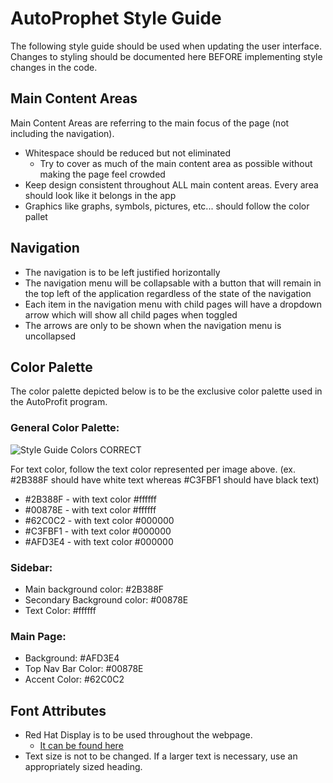 # AutoProphet Style Guide
The following style guide should be used when updating the user interface. Changes to styling should be documented here BEFORE implementing style changes in the code.

## Main Content Areas
Main Content Areas are referring to the main focus of the page (not including the navigation).
- Whitespace should be reduced but not eliminated
    - Try to cover as much of the main content area as possible without making the page feel crowded
- Keep design consistent throughout ALL main content areas. Every area should look like it belongs in the app
- Graphics like graphs, symbols, pictures, etc... should follow the color pallet

## Navigation
- The navigation is to be left justified horizontally	
- The navigation menu will be collapsable with a button that will remain in the top left of the application regardless of the state of the navigation
- Each item in the navigation menu with child pages will have a dropdown arrow which will show all child pages when toggled
- The arrows are only to be shown when the navigation menu is uncollapsed

## Color Palette
The color palette depicted below is to be the exclusive color palette used in the AutoProfit program.

### General Color Palette:
![Style Guide Colors CORRECT](https://github.com/jeffreywallphd/AutoProphet/assets/158068249/815cb4d6-c452-499e-87d5-1dabd51392b2)

For text color, follow the text color represented per image above. (ex. #2B388F should have white text whereas #C3FBF1 should have black text) 
- #2B388F - with text color #ffffff
- #00878E - with text color #ffffff
- #62C0C2 - with text color #000000
- #C3FBF1 - with text color #000000
- #AFD3E4 - with text color #000000

### Sidebar:
- Main background color: #2B388F
- Secondary Background color: #00878E
- Text Color: #ffffff

### Main Page:
- Background: #AFD3E4
- Top Nav Bar Color: #00878E
- Accent Color: #62C0C2

## Font Attributes
- Red Hat Display is to be used throughout the webpage. 
    - [It can be found here](https://fonts.google.com/specimen/Red+Hat+Display?classification=Display&stylecount=4) 
- Text size is not to be changed. If a larger text is necessary, use an appropriately sized heading. 
